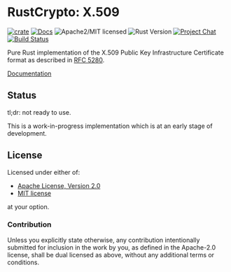 # RustCrypto: X.509

[![crate][crate-image]][crate-link]
[![Docs][docs-image]][docs-link]
![Apache2/MIT licensed][license-image]
![Rust Version][rustc-image]
[![Project Chat][chat-image]][chat-link]
[![Build Status][build-image]][build-link]

Pure Rust implementation of the X.509 Public Key Infrastructure Certificate
format as described in [RFC 5280].

[Documentation][docs-link]

## Status

tl;dr: not ready to use.

This is a work-in-progress implementation which is at an early stage of
development.

## License

Licensed under either of:

- [Apache License, Version 2.0](http://www.apache.org/licenses/LICENSE-2.0)
- [MIT license](http://opensource.org/licenses/MIT)

at your option.

### Contribution

Unless you explicitly state otherwise, any contribution intentionally submitted
for inclusion in the work by you, as defined in the Apache-2.0 license, shall be
dual licensed as above, without any additional terms or conditions.

[//]: # (badges)

[crate-image]: https://img.shields.io/crates/v/x509.svg
[crate-link]: https://crates.io/crates/x509
[docs-image]: https://docs.rs/x509/badge.svg
[docs-link]: https://docs.rs/x509/
[license-image]: https://img.shields.io/badge/license-Apache2.0/MIT-blue.svg
[rustc-image]: https://img.shields.io/badge/rustc-1.51+-blue.svg
[chat-image]: https://img.shields.io/badge/zulip-join_chat-blue.svg
[chat-link]: https://rustcrypto.zulipchat.com/#narrow/stream/260052-utils
[build-image]: https://github.com/RustCrypto/utils/workflows/x509/badge.svg?branch=master&event=push
[build-link]: https://github.com/RustCrypto/utils/actions?query=workflow:x509

[//]: # (general links)

[RFC 5280]: https://datatracker.ietf.org/doc/html/rfc5280
